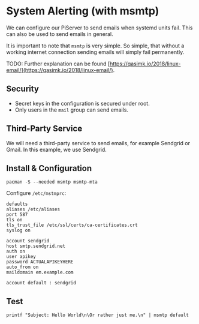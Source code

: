 # System Alerting \(with msmtp\)

We can configure our PiServer to send emails when systemd units fail. This can also be used to send emails in general.

It is important to note that `msmtp` is very simple. So simple, that without a working internet connection sending emails will simply fail permanently.

TODO: Further explanation can be found [https://qasimk.io/2018/linux-email/](https://qasimk.io/2018/linux-email/).

## Security

* Secret keys in the configuration is secured under root.
* Only users in the `mail` group can send emails.

## Third-Party Service

We will need a third-party service to send emails, for example Sendgrid or Gmail. In this example, we use Sendgrid.

## Install & Configuration

```console
pacman -S --needed msmtp msmtp-mta
```

Configure `/etc/mstmprc`:

```
defaults
aliases /etc/aliases
port 587
tls on
tls_trust_file /etc/ssl/certs/ca-certificates.crt
syslog on

account sendgrid
host smtp.sendgrid.net
auth on
user apikey
password ACTUALAPIKEYHERE
auto_from on
maildomain em.example.com

account default : sendgrid
```

## Test

```
printf "Subject: Hello World\n\Or rather just me.\n" | msmtp default
```



